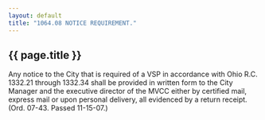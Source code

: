 ```yaml
---
layout: default 
title: "1064.08 NOTICE REQUIREMENT."
---
```


{{ page.title }}
----------------

Any notice to the City that is required of a VSP in accordance with Ohio
R.C. 1332.21 through 1332.34 shall be provided in written form to the
City Manager and the executive director of the MVCC either by certified
mail, express mail or upon personal delivery, all evidenced by a return
receipt. (Ord. 07-43. Passed 11-15-07.)
